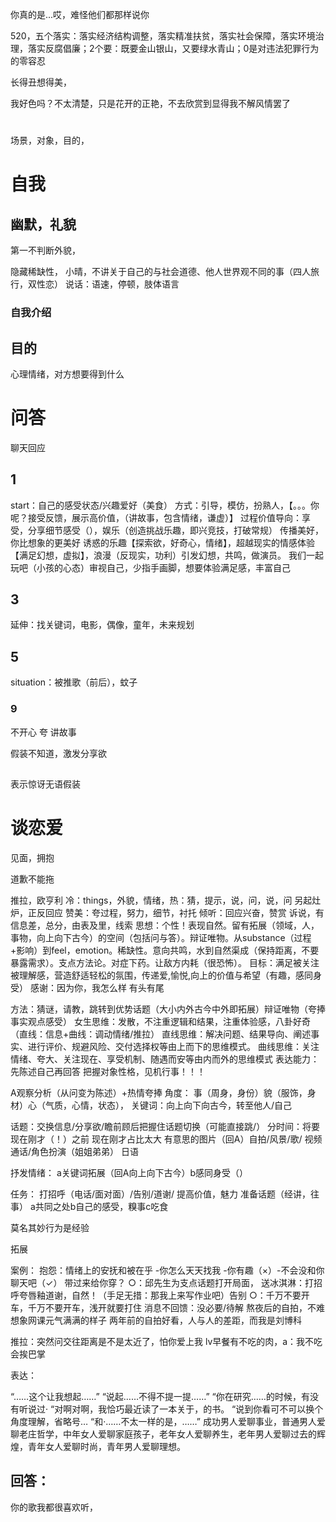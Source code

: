 


你真的是...哎，难怪他们都那样说你

520，五个落实：落实经济结构调整，落实精准扶贫，落实社会保障，落实环境治理，落实反腐倡廉；2个要：既要金山银山，又要绿水青山；0是对违法犯罪行为的零容忍

长得丑想得美，

我好色吗？不太清楚，只是花开的正艳，不去欣赏到显得我不解风情罢了

#
场景，对象，目的，

# 自我

## 幽默，礼貌
第一不判断外貌，


隐藏稀缺性，
小晴，不讲关于自己的与社会道德、他人世界观不同的事（四人旅行，双性恋）
说话：语速，停顿，肢体语言
### 自我介绍

## 目的

心理情绪，对方想要得到什么

# 问答


聊天回应

## 1
start：自己的感受状态/兴趣爱好（美食）
方式：引导，模仿，扮熟人，【。。。你呢？接受反馈，展示高价值，（讲故事，包含情绪，谦虚）】
过程价值导向：享受，分享细节感受（），娱乐（创造挑战乐趣，即兴竞技，打破常规）
传播美好，你比想象的更美好
诱惑的乐趣【探索欲，好奇心，情绪】，超越现实的情感体验【满足幻想，虚拟】，浪漫（反现实，功利）引发幻想，共鸣，做演员。 我们一起玩吧（小孩的心态）审视自己，少指手画脚，想要体验满足感，丰富自己
## 3
延伸：找关键词，电影，偶像，童年，未来规划

## 5

situation：被推歌（前后），蚊子
### 9
不开心
夸
讲故事


假装不知道，激发分享欲
##


表示惊讶无语假装

# 谈恋爱


见面，拥抱


道歉不能拖











推拉，欧亨利
冷：things，外貌，情绪，热：猜，提示，说，问，说，问
另起灶炉，正反回应
赞美：夸过程，努力，细节，衬托
倾听：回应兴奋，赞赏
诉说，有信息差，总分，由表及里，线索
思想：个性！表现自然。留有拓展（领域，人，事物，向上向下古今）的空间（包括问与答）。辩证唯物。从substance（过程+影响）到feel，emotion。稀缺性。意向共鸣，水到自然渠成（保持距离，不要暴露需求）。支点方法论。对症下药。让敌方内耗（很恐怖）。
目标：满足被关注被理解感，营造舒适轻松的氛围，传递爱,愉悦,向上的价值与希望（有趣，感同身受）
感谢：因为你，我怎么样
有头有尾

方法：猜谜，请教，跳转到优势话题（大小内外古今中外即拓展）辩证唯物（夸捧事实观点感受）
女生思维：发散，不注重逻辑和结果，注重体验感，八卦好奇（直线：信息+曲线：调动情绪/推拉）
直线思维：解决问题、结果导向、阐述事实、进行评价、规避风险、交付选择权等由上而下的思维模式。
曲线思维：关注情绪、夸大、关注现在、享受机制、随遇而安等由内而外的思维模式
表达能力：先陈述自己再回答
把握对象性格，见机行事！！！

A观察分析（从问变为陈述）+热情夸捧
角度：
事（周身，身份）貌（服饰，身材）心（气质，心情，状态），
关键词：向上向下向古今，转至他人/自己

话题：交换信息/分享欲/瞻前顾后把握住话题切换（可能直接跳/）
分时间：将要现在刚才（！）之前
现在刚才占比太大
有意思的图片（回A）自拍/风景/歌/
视频通话/角色扮演（姐姐弟弟）
日语

抒发情绪：
a关键词拓展（回A向上向下古今）b感同身受（）

任务：
打招呼（电话/面对面）/告别/道谢/
提高价值，魅力
准备话题（经讲，往事）
a共同之处b自己的感受，糗事c吃食

莫名其妙行为是经验

拓展

案例：
抱怨：情绪上的安抚和被在乎
-你怎么天天找我 -你有趣（×）-不会没和你聊天吧（✓）
带过来给你穿？
○：邱先生为支点话题打开局面，
送冰淇淋：打招呼夸唇釉道谢，自然！（手足无措：那我上来写作业吧）告别
○：千万不要开车，千万不要开车，浅开就要打住
消息不回馈：没必要/待解
熬夜后的自拍，不难想象网课元气满满的样子
两年前的自拍好看，人与人的差距，而我是刘博科

推拉：突然问交往距离是不是太近了，怕你爱上我
lv早餐有不吃的肉，a：我不吃会挨巴掌



表达：

“……这个让我想起……”
“说起……不得不提一提……”
“你在研究……的时候，有没有听说过·
“对啊对啊，我恰巧最近读了一本关于，的书。
“说到你看可不可以换个角度理解，省略号…
“和·……不太一样的是，……”
成功男人爱聊事业，普通男人爱聊老庄哲学，中年女人爱聊家庭孩子，老年女人爱聊养生，老年男人爱聊过去的辉煌，青年女人爱聊时尚，青年男人爱聊理想。



## 回答：
你的歌我都很喜欢听，








